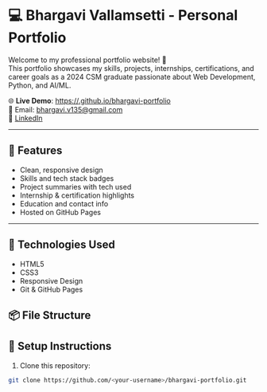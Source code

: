 # 💻 Bhargavi Vallamsetti - Personal Portfolio

Welcome to my professional portfolio website! 🚀  
This portfolio showcases my skills, projects, internships, certifications, and career goals as a 2024 CSM graduate passionate about Web Development, Python, and AI/ML.

🌐 **Live Demo**: [https://<your-username>.github.io/bhargavi-portfolio](https://<your-username>.github.io/bhargavi-portfolio)  
📧 Email: bhargavi.v135@gmail.com  
🔗 [LinkedIn](https://www.linkedin.com/in/bhargavi-vallamsetti-5b39b0207)

---

## 📁 Features

- Clean, responsive design
- Skills and tech stack badges
- Project summaries with tech used
- Internship & certification highlights
- Education and contact info
- Hosted on GitHub Pages

---

## 🚀 Technologies Used

- HTML5
- CSS3
- Responsive Design
- Git & GitHub Pages


## 📦 File Structure



## 🔧 Setup Instructions


1. Clone this repository:

```bash
git clone https://github.com/<your-username>/bhargavi-portfolio.git
